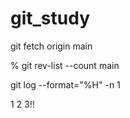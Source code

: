# git_study

git fetch origin main

% git rev-list --count main

git log --format="%H" -n 1

1
2
3!!
